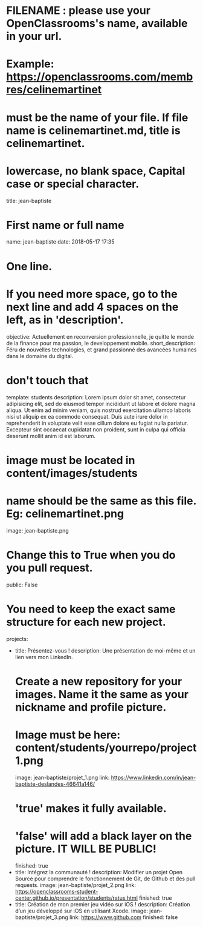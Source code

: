 # FILENAME : please use your OpenClassrooms's name, available in your url.
# Example: https://openclassrooms.com/membres/celinemartinet
# must be the name of your file. If file name is celinemartinet.md, title is celinemartinet.
# lowercase, no blank space, Capital case or special character.
title: jean-baptiste

# First name or full name
name: jean-baptiste
date: 2018-05-17 17:35

# One line.
# If you need more space, go to the next line and add 4 spaces on the left, as in 'description'.
objective: Actuellement en reconversion professionnelle, je quitte le monde de la finance pour ma passion, le developpement mobile.
short_description: Féru de nouvelles technologies, et grand passionné des avancées humaines dans le domaine du digital.

# don't touch that
template: students
description:
    Lorem ipsum dolor sit amet, consectetur adipisicing elit, sed do eiusmod
    tempor incididunt ut labore et dolore magna aliqua. Ut enim ad minim veniam,
    quis nostrud exercitation ullamco laboris nisi ut aliquip ex ea commodo
    consequat. Duis aute irure dolor in reprehenderit in voluptate velit esse
    cillum dolore eu fugiat nulla pariatur. Excepteur sint occaecat cupidatat non
    proident, sunt in culpa qui officia deserunt mollit anim id est laborum.

# image must be located in content/images/students
# name should be the same as this file. Eg: celinemartinet.png
image: jean-baptiste.png

# Change this to True when you do you pull request.
public: False

# You need to keep the exact same structure for each new project.
projects:
  - title: Présentez-vous !
    description: Une présentation de moi-même et un lien vers mon LinkedIn.
    # Create a new repository for your images. Name it the same as your nickname and profile picture.
    # Image must be here: content/students/yourrepo/project1.png
    image: jean-baptiste/projet_1.png
    link: https://www.linkedin.com/in/jean-baptiste-deslandes-46641a146/
    # 'true' makes it fully available.
    # 'false' will add a black layer on the picture. IT WILL BE PUBLIC!
    finished: true
  - title: Intégrez la communauté !
    description: Modifier un projet Open Source pour comprendre le fonctionnement de Git, de Github et des pull requests.
    image: jean-baptiste/projet_2.png
    link: https://openclassrooms-student-center.github.io/presentation/students/ratus.html
    finished: true
  - title: Création de mon premier jeu vidéo sur iOS !
    description: Création d’un jeu développé sur iOS en utilisant Xcode.
    image: jean-baptiste/projet_3.png
    link: https://www.github.com
    finished: false
